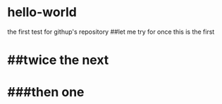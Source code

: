 # hello-world
the first test for githup's repository
##let me try for once
this is the first <h1>
##twice
the next <h1>
###then
one <h2>
